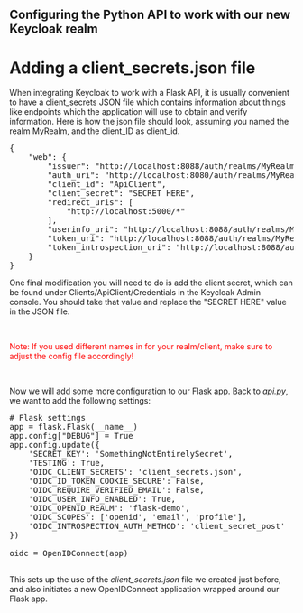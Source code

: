 ## Configuring the Python API to work with our new Keycloak realm

# Adding a client_secrets.json file
When integrating Keycloak to work with a Flask API, it is usually convenient to have a client_secrets JSON file which contains information about things like endpoints which the application will use to obtain and verify information. Here is how the json file should look, assuming you named the realm MyRealm, and the client_ID as client_id. 
<pre class="file" data-filename="project/client_secrets.json" data-target="replace">
{
    "web": {
        "issuer": "http://localhost:8088/auth/realms/MyRealm",
        "auth_uri": "http://localhost:8080/auth/realms/MyRealm/protocol/openid-connect/auth",
        "client_id": "ApiClient",
        "client_secret": "SECRET HERE",
        "redirect_uris": [
            "http://localhost:5000/*"
        ],
        "userinfo_uri": "http://localhost:8088/auth/realms/MyRealm/protocol/openid-connect/userinfo", 
        "token_uri": "http://localhost:8088/auth/realms/MyRealm/protocol/openid-connect/token",
        "token_introspection_uri": "http://localhost:8088/auth/realms/MyRealm/protocol/openid-connect/token/introspect"
    }
} 
</pre>
One final modification you will need to do is add the client secret, which can be found under Clients/ApiClient/Credentials in the Keycloak Admin console. You should take that value and replace the "SECRET HERE" value in the JSON file.

</br>

<span style="color:red">Note: If you used different names in for your realm/client, make sure to adjust the config file accordingly!</span>

</br>

Now we will add some more configuration to our Flask app. Back to *api.py*, we want to add the following settings:
<pre class="file" data-filename="project/api.py" data-target="insert" data-marker="# Flask settings
app = flask.Flask(__name__)
app.config["DEBUG"] = True">
# Flask settings
app = flask.Flask(__name__)
app.config["DEBUG"] = True
app.config.update({
    'SECRET_KEY': 'SomethingNotEntirelySecret',
    'TESTING': True,
    'OIDC_CLIENT_SECRETS': 'client_secrets.json',
    'OIDC_ID_TOKEN_COOKIE_SECURE': False,
    'OIDC_REQUIRE_VERIFIED_EMAIL': False,
    'OIDC_USER_INFO_ENABLED': True,
    'OIDC_OPENID_REALM': 'flask-demo',
    'OIDC_SCOPES': ['openid', 'email', 'profile'],
    'OIDC_INTROSPECTION_AUTH_METHOD': 'client_secret_post'
})

oidc = OpenIDConnect(app)

</pre>

This sets up the use of the *client_secrets.json* file we created just before, and also initiates a new OpenIDConnect application wrapped around our Flask app.
